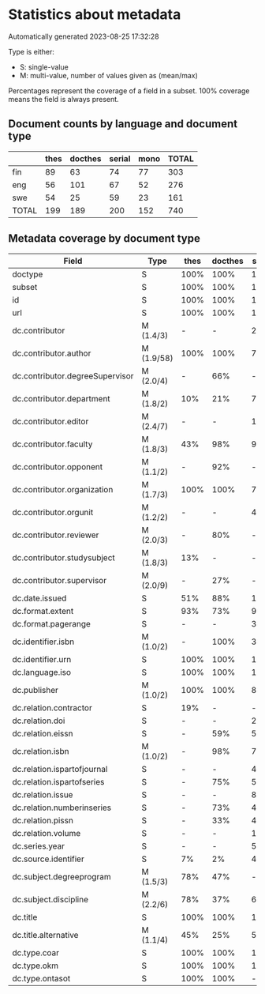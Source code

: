 # Statistics about metadata

Automatically generated 2023-08-25 17:32:28

Type is either:
 * S: single-value
 * M: multi-value, number of values given as (mean/max)
 
Percentages represent the coverage of a field in a subset. 100% coverage means the field is always present.

## Document counts by language and document type

|       |   thes |   docthes |   serial |   mono |   TOTAL |
|-------|--------|-----------|----------|--------|---------|
| fin   |     89 |        63 |       74 |     77 |     303 |
| eng   |     56 |       101 |       67 |     52 |     276 |
| swe   |     54 |        25 |       59 |     23 |     161 |
| TOTAL |    199 |       189 |      200 |    152 |     740 |

## Metadata coverage by document type

| Field                           | Type       | thes   | docthes   | serial   | mono   |
|---------------------------------|------------|--------|-----------|----------|--------|
| doctype                         | S          | 100%   | 100%      | 100%     | 100%   |
| subset                          | S          | 100%   | 100%      | 100%     | 100%   |
| id                              | S          | 100%   | 100%      | 100%     | 100%   |
| url                             | S          | 100%   | 100%      | 100%     | 100%   |
| dc.contributor                  | M (1.4/3)  | -      | -         | 25%      | -      |
| dc.contributor.author           | M (1.9/58) | 100%   | 100%      | 74%      | 66%    |
| dc.contributor.degreeSupervisor | M (2.0/4)  | -      | 66%       | -        | -      |
| dc.contributor.department       | M (1.8/2)  | 10%    | 21%       | 7%       | 7%     |
| dc.contributor.editor           | M (2.4/7)  | -      | -         | 16%      | 38%    |
| dc.contributor.faculty          | M (1.8/3)  | 43%    | 98%       | 9%       | 9%     |
| dc.contributor.opponent         | M (1.1/2)  | -      | 92%       | -        | -      |
| dc.contributor.organization     | M (1.7/3)  | 100%   | 100%      | 70%      | 66%    |
| dc.contributor.orgunit          | M (1.2/2)  | -      | -         | 4%       | 3%     |
| dc.contributor.reviewer         | M (2.0/3)  | -      | 80%       | -        | -      |
| dc.contributor.studysubject     | M (1.8/3)  | 13%    | -         | -        | -      |
| dc.contributor.supervisor       | M (2.0/9)  | -      | 27%       | -        | -      |
| dc.date.issued                  | S          | 51%    | 88%       | 100%     | 100%   |
| dc.format.extent                | S          | 93%    | 73%       | 96%      | 99%    |
| dc.format.pagerange             | S          | -      | -         | 34%      | 20%    |
| dc.identifier.isbn              | M (1.0/2)  | -      | 100%      | 34%      | 47%    |
| dc.identifier.urn               | S          | 100%   | 100%      | 100%     | 100%   |
| dc.language.iso                 | S          | 100%   | 100%      | 100%     | 100%   |
| dc.publisher                    | M (1.0/2)  | 100%   | 100%      | 86%      | 97%    |
| dc.relation.contractor          | S          | 19%    | -         | -        | -      |
| dc.relation.doi                 | S          | -      | -         | 20%      | 14%    |
| dc.relation.eissn               | S          | -      | 59%       | 50%      | -      |
| dc.relation.isbn                | M (1.0/2)  | -      | 98%       | 7%       | 34%    |
| dc.relation.ispartofjournal     | S          | -      | -         | 45%      | -      |
| dc.relation.ispartofseries      | S          | -      | 75%       | 52%      | -      |
| dc.relation.issue               | S          | -      | -         | 8%       | -      |
| dc.relation.numberinseries      | S          | -      | 73%       | 44%      | -      |
| dc.relation.pissn               | S          | -      | 33%       | 43%      | -      |
| dc.relation.volume              | S          | -      | -         | 17%      | -      |
| dc.series.year                  | S          | -      | -         | 54%      | -      |
| dc.source.identifier            | S          | 7%     | 2%        | 40%      | 27%    |
| dc.subject.degreeprogram        | M (1.5/3)  | 78%    | 47%       | -        | -      |
| dc.subject.discipline           | M (2.2/6)  | 78%    | 37%       | 6%       | 7%     |
| dc.title                        | S          | 100%   | 100%      | 100%     | 100%   |
| dc.title.alternative            | M (1.1/4)  | 45%    | 25%       | 5%       | 11%    |
| dc.type.coar                    | S          | 100%   | 100%      | 100%     | 100%   |
| dc.type.okm                     | S          | 100%   | 100%      | 100%     | 100%   |
| dc.type.ontasot                 | S          | 100%   | 100%      | -        | -      |


